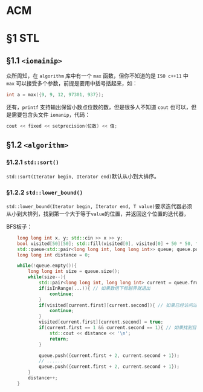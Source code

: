 # ACM

# §1 STL

## §1.1 `<iomainip>`

众所周知，在 `algorithm` 库中有一个 `max` 函数，但你不知道的是 `ISO c++11` 中 `max` 可以接受多个参数，前提是要用中括号括起来，如：

```cpp
int a = max({9, 9, 12, 97301, 937});
```

还有，`printf` 支持输出保留小数点位数的数，但是很多人不知道 `cout` 也可以，但是需要包含头文件 `iomanip`，代码：

```cpp
cout << fixed << setprecision(位数) << 值;
```

## §1.2 `<algorithm>`

### §1.2.1 `std::sort()`

`std::sort(Iterator begin, Iterator end)`默认从小到大排序。

### §1.2.2 `std::lower_bound()`

`std::lower_bound(Iterator begin, Iterator end, T value)`要求迭代器必须从小到大排列，找到第一个大于等于`value`的位置，并返回这个位置的迭代器，



BFS板子：

```c++
    long long int x, y; std::cin >> x >> y;
    bool visited[50][50]; std::fill(visited[0], visited[0] + 50 * 50, false);
    std::queue<std::pair<long long int, long long int>> queue; queue.push({x, y});
    long long int distance = 0;

    while(!queue.empty()){
        long long int size = queue.size();
        while(size--){
            std::pair<long long int, long long int> current = queue.front(); queue.pop();
            if(isInRange(...)){ // 如果数组下标越界就退出
            	continue;
            }
            if(visited[current.first][current.second]){ // 如果已经访问过就退出
                continue;
            }
            visited[current.first][current.second] = true;
            if(current.first == 1 && current.second == 1){ // 如果找到目标点(1,1)
                std::cout << distance << '\n';
                return;
            }

			queue.push({current.first + 2, current.second + 1});
			// ......
			queue.push({current.first + 2, current.second + 1});
        }
        distance++;
    }
```

